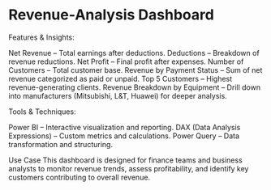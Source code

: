 # Revenue-Analysis Dashboard

Features & Insights:

Net Revenue – Total earnings after deductions.
Deductions – Breakdown of revenue reductions.
Net Profit – Final profit after expenses.
Number of Customers – Total customer base.
Revenue by Payment Status – Sum of net revenue categorized as paid or unpaid.
Top 5 Customers – Highest revenue-generating clients.
Revenue Breakdown by Equipment – Drill down into manufacturers (Mitsubishi, L&T, Huawei) for deeper analysis.

Tools & Techniques:

Power BI – Interactive visualization and reporting.
DAX (Data Analysis Expressions) – Custom metrics and calculations.
Power Query – Data transformation and structuring.

Use Case
This dashboard is designed for finance teams and business analysts to monitor revenue trends, assess profitability, and identify key customers contributing to overall revenue.
